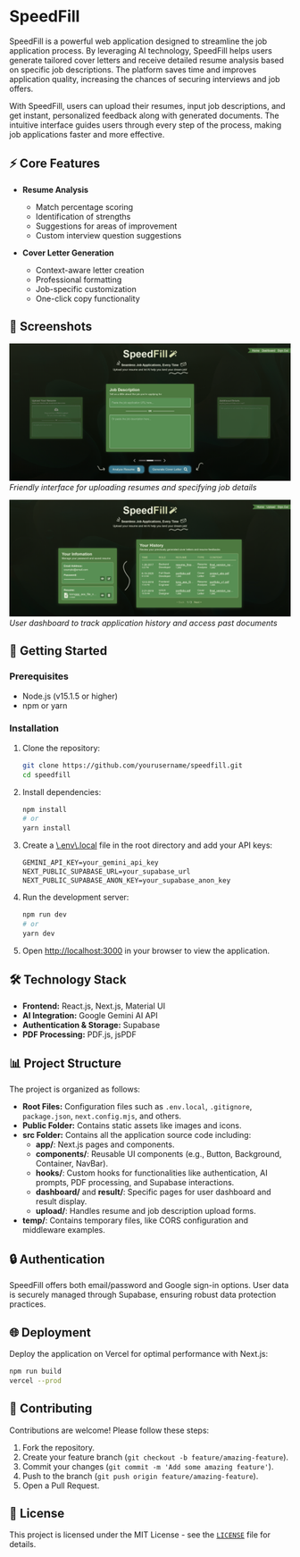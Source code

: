 # SpeedFill

SpeedFill is a powerful web application designed to streamline the job application process. By leveraging AI technology, SpeedFill helps users generate tailored cover letters and receive detailed resume analysis based on specific job descriptions. The platform saves time and improves application quality, increasing the chances of securing interviews and job offers.

With SpeedFill, users can upload their resumes, input job descriptions, and get instant, personalized feedback along with generated documents. The intuitive interface guides users through every step of the process, making job applications faster and more effective.

## ⚡ Core Features

- **Resume Analysis**

  - Match percentage scoring
  - Identification of strengths
  - Suggestions for areas of improvement
  - Custom interview question suggestions

- **Cover Letter Generation**
  - Context-aware letter creation
  - Professional formatting
  - Job-specific customization
  - One-click copy functionality

## 📸 Screenshots

![Upload Interface](public/screenshots/upload.png)
_Friendly interface for uploading resumes and specifying job details_

![Dashboard](public/screenshots/dashboard.png)
_User dashboard to track application history and access past documents_

## 🚀 Getting Started

### Prerequisites

- Node.js (v15.1.5 or higher)
- npm or yarn

### Installation

1. Clone the repository:

   ```bash
   git clone https://github.com/yourusername/speedfill.git
   cd speedfill
   ```

2. Install dependencies:

   ```bash
   npm install
   # or
   yarn install
   ```

3. Create a [\\.env\\.local](.env.local) file in the root directory and add your API keys:

   ```
   GEMINI_API_KEY=your_gemini_api_key
   NEXT_PUBLIC_SUPABASE_URL=your_supabase_url
   NEXT_PUBLIC_SUPABASE_ANON_KEY=your_supabase_anon_key
   ```

4. Run the development server:

   ```bash
   npm run dev
   # or
   yarn dev
   ```

5. Open [http://localhost:3000](http://localhost:3000) in your browser to view the application.

## 🛠️ Technology Stack

- **Frontend:** React.js, Next.js, Material UI
- **AI Integration:** Google Gemini AI API
- **Authentication & Storage:** Supabase
- **PDF Processing:** PDF.js, jsPDF

## 📊 Project Structure

The project is organized as follows:

- **Root Files:** Configuration files such as `.env.local`, `.gitignore`, `package.json`, `next.config.mjs`, and others.
- **Public Folder:** Contains static assets like images and icons.
- **src Folder:** Contains all the application source code including:
  - **app/**: Next.js pages and components.
  - **components/**: Reusable UI components (e.g., Button, Background, Container, NavBar).
  - **hooks/**: Custom hooks for functionalities like authentication, AI prompts, PDF processing, and Supabase interactions.
  - **dashboard/** and **result/**: Specific pages for user dashboard and result display.
  - **upload/**: Handles resume and job description upload forms.
- **temp/**: Contains temporary files, like CORS configuration and middleware examples.

## 🔒 Authentication

SpeedFill offers both email/password and Google sign-in options. User data is securely managed through Supabase, ensuring robust data protection practices.

## 🌐 Deployment

Deploy the application on Vercel for optimal performance with Next.js:

```bash
npm run build
vercel --prod
```

## 🤝 Contributing

Contributions are welcome! Please follow these steps:

1. Fork the repository.
2. Create your feature branch (`git checkout -b feature/amazing-feature`).
3. Commit your changes (`git commit -m 'Add some amazing feature'`).
4. Push to the branch (`git push origin feature/amazing-feature`).
5. Open a Pull Request.

## 📜 License

This project is licensed under the MIT License - see the [`LICENSE`](LICENSE) file for details.
